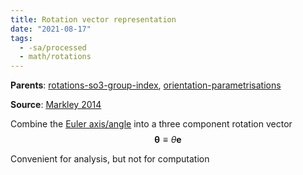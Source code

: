 ```yaml
---
title: Rotation vector representation
date: "2021-08-17"
tags:
  - -sa/processed
  - math/rotations
---
```


**Parents**: [rotations-so3-group-index](rotations/rotations-so3-group-index.md), [orientation-parametrisations](orientation-parametrisations.md)

**Source**: [Markley 2014](bibliography/markley-2014.md)

Combine the [Euler axis/angle](rotations/euler-axis-angle-representation.md) into a three component rotation vector
$$ \mathbf{\theta} \equiv \theta \mathbf{e}$$

Convenient for analysis, but not for computation

